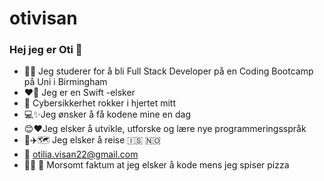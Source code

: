# otivisan




### Hej jeg er Oti 👋




- 👩‍💻 Jeg studerer for å bli Full Stack Developer på en Coding Bootcamp på Uni i Birmingham
- ❤️‍🔥 Jeg er en Swift -elsker
- 🙊 Cybersikkerhet rokker i hjertet mitt
- 💻✨Jeg ønsker å få kodene mine en dag 
- 😊❤️Jeg elsker å utvikle, utforske og lære nye programmeringsspråk
- 🧳✈️🗺️ Jeg elsker å reise 🇮🇸 🇳🇴 
- 📧 otilia.visan22@gmail.com
- 👩‍💻 🍕 Morsomt faktum at jeg elsker å kode mens jeg spiser pizza

